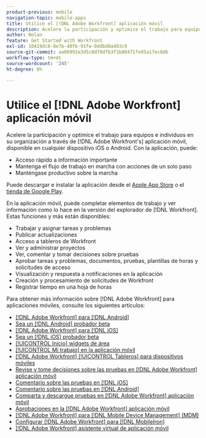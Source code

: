 ```yaml
---
product-previous: mobile
navigation-topic: mobile-apps
title: Utilice el [!DNL Adobe Workfront] aplicación móvil
description: Acelere la participación y optimice el trabajo para equipos e individuos en su organización a través de [!DNL Adobe Workfront's] aplicación móvil, disponible en cualquier dispositivo iOS o Android.
author: Nolan
feature: Get Started with Workfront
exl-id: 10419dc8-8e7b-40fb-91fe-0ddbd0a493c9
source-git-commit: aa00992e3d5c8d78dfb3f1b88471fe95a17ec0db
workflow-type: tm+mt
source-wordcount: '245'
ht-degree: 0%

---
```


# Utilice el [!DNL Adobe Workfront] aplicación móvil

Acelere la participación y optimice el trabajo para equipos e individuos en su organización a través de [!DNL Adobe Workfront's] aplicación móvil, disponible en cualquier dispositivo iOS o Android. Con la aplicación, puede:

* Acceso rápido a información importante
* Mantenga el flujo de trabajo en marcha con acciones de un solo paso
* Manténgase productivo sobre la marcha

Puede descargar e instalar la aplicación desde el [Apple App Store](https://www.apple.com/app-store/) o el [tienda de Google Play](https://play.google.com/store/apps;).

En la aplicación móvil, puede completar elementos de trabajo y ver información como lo hace en la versión del explorador de [!DNL Workfront]. Estas funciones y más están disponibles:

* Trabajar y asignar tareas y problemas
* Publicar actualizaciones
* Acceso a tableros de Workfront
* Ver y administrar proyectos
* Ver, comentar y tomar decisiones sobre pruebas
* Aprobar tareas y problemas, documentos, pruebas, plantillas de horas y solicitudes de acceso
* Visualización y respuesta a notificaciones en la aplicación
* Creación y procesamiento de solicitudes de Workfront
* Registrar tiempo en una hoja de horas

<!--
>[!NOTE]
>
>The [!DNL Adobe Workfront] mobile app is replacing the [!DNL Workfront Proof] app, which is no longer supported and will be removed entirely with the 23.4 release in October. [!DNL Workfront] customers should now use the [!DNL Adobe Workfront] mobile app for conducting their proof reviews and approvals.
-->

Para obtener más información sobre [!DNL Adobe Workfront] para aplicaciones móviles, consulte los siguientes artículos:

* [[!DNL Adobe Workfront] para [!DNL Android]](../../../workfront-basics/mobile-apps/using-the-workfront-mobile-app/workfront-for-android.md)
* [Sea un [!DNL Android] probador beta](../../../workfront-basics/mobile-apps/using-the-workfront-mobile-app/android-beta-tester.md)
* [[!DNL Adobe Workfront] para [!DNL iOS]](../../../workfront-basics/mobile-apps/using-the-workfront-mobile-app/workfront-for-ios.md)
* [Sea un [!DNL iOS] probador beta](../../../workfront-basics/mobile-apps/using-the-workfront-mobile-app/ios-beta-tester.md)
* [[!UICONTROL Inicio] widgets de área](../../../workfront-basics/mobile-apps/using-the-workfront-mobile-app/home-area-widgets-mobile.md)
* [[!UICONTROL Mi trabajo] en la aplicación móvil](../../../workfront-basics/mobile-apps/using-the-workfront-mobile-app/my-work-section-mobile.md)
* [[!DNL Adobe Workfront] [!UICONTROL Tableros] para dispositivos móviles](/help/quicksilver/workfront-basics/mobile-apps/using-the-workfront-mobile-app/mobile-boards.md)
* [Revise y tome decisiones sobre las pruebas en [!DNL Adobe Workfront] aplicación móvil](../../../workfront-basics/mobile-apps/using-the-workfront-mobile-app/work-with-proofs-in-mobile-app.md)
* [Comentario sobre las pruebas en [!DNL iOS]](../../../workfront-basics/mobile-apps/using-the-workfront-mobile-app/comment-on-proofs-ios.md)
* [Comentario sobre las pruebas en [!DNL Android]](../../../workfront-basics/mobile-apps/using-the-workfront-mobile-app/comment-on-proofs-android.md)
* [Comparta y descargue pruebas en [!DNL Adobe Workfront] aplicación móvil](../../../workfront-basics/mobile-apps/using-the-workfront-mobile-app/share-proofs-mobile.md)
* [Aprobaciones en la [!DNL Adobe Workfront] aplicación móvil](../../../workfront-basics/mobile-apps/using-the-workfront-mobile-app/approvals-in-mobile-app.md)
* [[!DNL Adobe Workfront] para [!DNL Mobile Device Management] (MDM)](../../../workfront-basics/mobile-apps/using-the-workfront-mobile-app/wf-mdm.md)
* [Configurar [!DNL Adobe Workfront] para [!DNL MobileIron]](../../../workfront-basics/mobile-apps/using-the-workfront-mobile-app/wf-mobileiron-configs.md)
* [[!DNL Adobe Workfront] asistente virtual de aplicación móvil](../../../workfront-basics/mobile-apps/using-the-workfront-mobile-app/wf-mobile-virtual-assistant.md)

